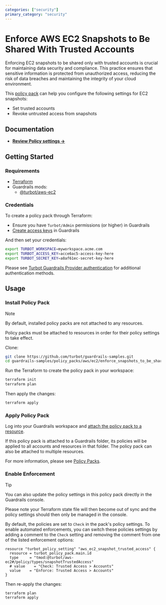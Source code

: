 ```yaml
---
categories: ["security"]
primary_category: "security"
---
```


# Enforce AWS EC2 Snapshots to Be Shared With Trusted Accounts

Enforcing EC2 snapshots to be shared only with trusted accounts is crucial for maintaining data security and compliance. This practice ensures that sensitive information is protected from unauthorized access, reducing the risk of data breaches and maintaining the integrity of your cloud environment.

This [policy pack](https://turbot.com/guardrails/docs/concepts/resources/policy-packs) can help you configure the following settings for EC2 snapshots:

- Set trusted accounts
- Revoke untrusted access from snapshots

## Documentation

- **[Review Policy settings →](https://hub.guardrails.turbot.com/policy-packs/enforce_snapshots_to_be_shared_with_trusted_accounts/settings)**

## Getting Started

### Requirements

- [Terraform](https://developer.hashicorp.com/terraform/install)
- Guardrails mods:
  - [@turbot/aws-ec2](https://hub.guardrails.turbot.com/mods/aws/mods/aws-ec2)

### Credentials

To create a policy pack through Terraform:

- Ensure you have `Turbot/Admin` permissions (or higher) in Guardrails
- [Create access keys](https://turbot.com/guardrails/docs/guides/iam/access-keys#generate-a-new-guardrails-api-access-key) in Guardrails

And then set your credentials:

```sh
export TURBOT_WORKSPACE=myworkspace.acme.com
export TURBOT_ACCESS_KEY=acce6ac5-access-key-here
export TURBOT_SECRET_KEY=a8af61ec-secret-key-here
```

Please see [Turbot Guardrails Provider authentication](https://registry.terraform.io/providers/turbot/turbot/latest/docs#authentication) for additional authentication methods.

## Usage

### Install Policy Pack

> [!NOTE]
> By default, installed policy packs are not attached to any resources.
>
> Policy packs must be attached to resources in order for their policy settings to take effect.

Clone:

```sh
git clone https://github.com/turbot/guardrails-samples.git
cd guardrails-samples/policy_packs/aws/ec2/enforce_snapshots_to_be_shared_with_trusted_accounts
```

Run the Terraform to create the policy pack in your workspace:

```sh
terraform init
terraform plan
```

Then apply the changes:

```sh
terraform apply
```

### Apply Policy Pack

Log into your Guardrails workspace and [attach the policy pack to a resource](https://turbot.com/guardrails/docs/guides/policy-packs#attach-a-policy-pack-to-a-resource).

If this policy pack is attached to a Guardrails folder, its policies will be applied to all accounts and resources in that folder. The policy pack can also be attached to multiple resources.

For more information, please see [Policy Packs](https://turbot.com/guardrails/docs/concepts/resources/policy-packs).

### Enable Enforcement

> [!TIP]
> You can also update the policy settings in this policy pack directly in the Guardrails console.
>
> Please note your Terraform state file will then become out of sync and the policy settings should then only be managed in the console.

By default, the policies are set to `Check` in the pack's policy settings. To enable automated enforcements, you can switch these policies settings by adding a comment to the `Check` setting and removing the comment from one of the listed enforcement options:

```hcl
resource "turbot_policy_setting" "aws_ec2_snapshot_trusted_access" {
  resource = turbot_policy_pack.main.id
  type     = "tmod:@turbot/aws-ec2#/policy/types/snapshotTrustedAccess"
  # value    = "Check: Trusted Access > Accounts"
  value    = "Enforce: Trusted Access > Accounts"
}
```

Then re-apply the changes:

```sh
terraform plan
terraform apply
```
